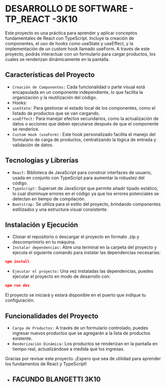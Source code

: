 # DESARROLLO DE SOFTWARE - TP_REACT -3K10

Este proyecto es una práctica para aprender y aplicar conceptos fundamentales de React con TypeScript. Incluye la creación de componentes, el uso de hooks como useState y useEffect, y la implementación de un custom hook llamado useForm. A través de este proyecto, podrás interactuar con un formulario para cargar productos, los cuales se renderizan dinámicamente en la pantalla.

## Características del Proyecto
* `Creación de Componentes:` Cada funcionalidad o parte visual está encapsulada en un componente independiente, lo que facilita la organización y la reutilización del código.
* Hooks:
* `useState:` Para gestionar el estado local de los componentes, como el listado de productos que se van cargando.
* `useEffect:` Para manejar efectos secundarios, como la actualización de datos o acciones que deben ejecutarse después de que el componente se renderice.
* `Custom Hook (useForm):` Este hook personalizado facilita el manejo del formulario de carga de productos, centralizando la lógica de entrada y validación de datos.
## Tecnologías y Librerías
* `React:` Biblioteca de JavaScript para construir interfaces de usuario, usada en conjunto con TypeScript para aumentar la robustez del código.
* `TypeScript:` Superset de JavaScript que permite añadir tipado estático, lo cual disminuye errores en el código ya que los errores potenciales se detectan en tiempo de compilación.
* `Bootstrap:` Se utiliza para el estilo del proyecto, brindando componentes estilizados y una estructura visual consistente.
## Instalación y Ejecución
* Clonar el repositorio o descargar el proyecto en formato .zip y descomprimirlo en tu máquina.
* `Instalar dependencias:` Abre una terminal en la carpeta del proyecto y ejecuta el siguiente comando para instalar las dependencias necesarias:
```json
npm install
```
* `Ejecutar el proyecto:` Una vez instaladas las dependencias, puedes ejecutar el proyecto en modo de desarrollo con:
```json
npm run dev
```
El proyecto se iniciará y estará disponible  en el puerto que indique tu configuración.

## Funcionalidades del Proyecto
* `Carga de Productos:` A través de un formulario controlado, puedes ingresar nuevos productos que se agregarán a la lista de productos existente.
* `Renderización Dinámica:` Los productos se renderizan en la pantalla en tiempo real, actualizándose a medida que los ingresas.


Gracias por revisar este proyecto. ¡Espero que sea de utilidad para aprender los fundamentos de React y TypeScript! 

* ## FACUNDO BLANGETTI 3K10
